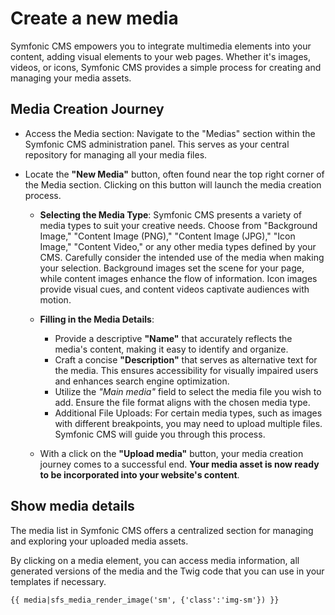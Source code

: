 # Create a new media

Symfonic CMS empowers you to integrate multimedia elements into your content, adding visual elements to your web pages. Whether it's images, videos, or icons, Symfonic CMS provides a simple process for creating and managing your media assets.

## Media Creation Journey

- Access the Media section: Navigate to the "Medias" section within the Symfonic CMS administration panel. This serves as your central repository for managing all your media files.

- Locate the **"New Media"** button, often found near the top right corner of the Media section. Clicking on this button will launch the media creation process.

  - **Selecting the Media Type**: Symfonic CMS presents a variety of media types to suit your creative needs. Choose from "Background Image," "Content Image (PNG)," "Content Image (JPG)," "Icon Image," "Content Video," or any other media types defined by your CMS. Carefully consider the intended use of the media when making your selection. Background images set the scene for your page, while content images enhance the flow of information. Icon images provide visual cues, and content videos captivate audiences with motion.
  - **Filling in the Media Details**:

    - Provide a descriptive **"Name"** that accurately reflects the media's content, making it easy to identify and organize.
    - Craft a concise **"Description"** that serves as alternative text for the media. This ensures accessibility for visually impaired users and enhances search engine optimization.
    - Utilize the *"Main media"* field to select the media file you wish to add. Ensure the file format aligns with the chosen media type.
    - Additional File Uploads: For certain media types, such as images with different breakpoints, you may need to upload multiple files. Symfonic CMS will guide you through this process.

  - With a click on the **"Upload media"** button, your media creation journey comes to a successful end. **Your media asset is now ready to be incorporated into your website's content**.

## Show media details

The media list in Symfonic CMS offers a centralized section for managing and exploring your uploaded media assets. 

By clicking on a media element, you can access media information, all generated versions of the media and the Twig code that you can use in your templates if necessary.

`{{ media|sfs_media_render_image('sm', {'class':'img-sm'}) }}`
